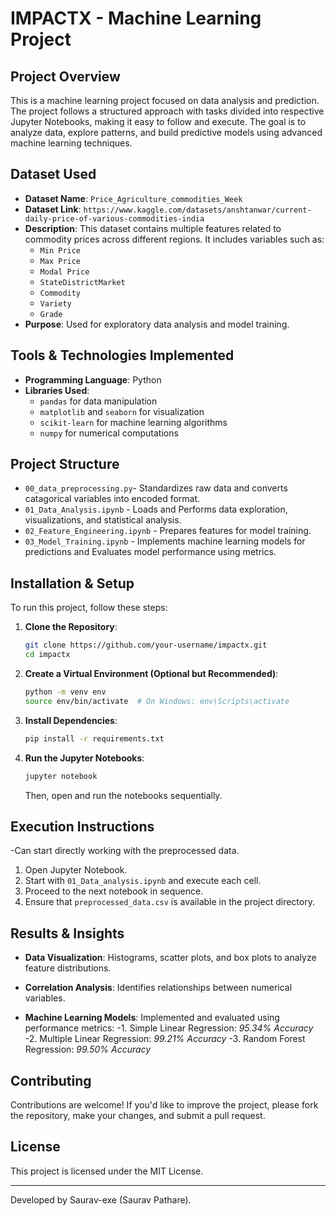 # IMPACTX - Machine Learning Project

## Project Overview
This is a machine learning project focused on data analysis and prediction. The project follows a structured approach with tasks divided into respective Jupyter Notebooks, making it easy to follow and execute. The goal is to analyze data, explore patterns, and build predictive models using advanced machine learning techniques.

## Dataset Used
- **Dataset Name**: `Price_Agriculture_commodities_Week`
- **Dataset Link**: `https://www.kaggle.com/datasets/anshtanwar/current-daily-price-of-various-commodities-india`
- **Description**: This dataset contains multiple features related to commodity prices across different regions. It includes variables such as:
  - `Min Price`
  - `Max Price`
  - `Modal Price`
  - `StateDistrictMarket`
  - `Commodity`
  - `Variety`
  - `Grade`
- **Purpose**: Used for exploratory data analysis and model training.

## Tools & Technologies Implemented
- **Programming Language**: Python
- **Libraries Used**:
  - `pandas` for data manipulation
  - `matplotlib` and `seaborn` for visualization
  - `scikit-learn` for machine learning algorithms
  - `numpy` for numerical computations

## Project Structure
- `00_data_preprocessing.py`- Standardizes raw data and converts catagorical variables into encoded format.
- `01_Data_Analysis.ipynb` - Loads and Performs data exploration, visualizations, and statistical analysis.
- `02_Feature_Engineering.ipynb` - Prepares features for model training.
- `03_Model_Training.ipynb` - Implements machine learning models for predictions and Evaluates model performance using metrics.

## Installation & Setup
To run this project, follow these steps:

1. **Clone the Repository**:
   ```bash
   git clone https://github.com/your-username/impactx.git
   cd impactx
   ```

2. **Create a Virtual Environment (Optional but Recommended)**:
   ```bash
   python -m venv env
   source env/bin/activate  # On Windows: env\Scripts\activate
   ```

3. **Install Dependencies**:
   ```bash
   pip install -r requirements.txt
   ```

4. **Run the Jupyter Notebooks**:
   ```bash
   jupyter notebook
   ```
   Then, open and run the notebooks sequentially.

## Execution Instructions
-Can start directly working with the preprocessed data.
1. Open Jupyter Notebook.
2. Start with `01_Data_analysis.ipynb` and execute each cell.
3. Proceed to the next notebook in sequence.
4. Ensure that `preprocessed_data.csv` is available in the project directory.

## Results & Insights
- **Data Visualization**: Histograms, scatter plots, and box plots to analyze feature distributions.
  
- **Correlation Analysis**: Identifies relationships between numerical variables.
  
- **Machine Learning Models**: Implemented and evaluated using performance metrics:
    -1. Simple Linear Regression: *95.34% Accuracy*
    -2. Multiple Linear Regression: *99.21% Accuracy*
    -3. Random Forest Regression: *99.50% Accuracy*

## Contributing
Contributions are welcome! If you'd like to improve the project, please fork the repository, make your changes, and submit a pull request.

## License
This project is licensed under the MIT License.

---
Developed by Saurav-exe (Saurav Pathare).

